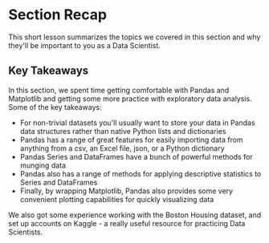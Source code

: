 
# Section Recap

This short lesson summarizes the topics we covered in this section and why they'll be important to you as a Data Scientist.


## Key Takeaways
In this section, we spent time getting comfortable with Pandas and Matplotlib and getting some more practice with exploratory data analysis. Some of the key takeaways:
* For non-trivial datasets you'll usually want to store your data in Pandas data structures rather than native Python lists and dictionaries 
* Pandas has a range of great features for easily importing data from anything from a csv, an Excel file, json, or a Python dictionary  
* Pandas Series and DataFrames have a bunch of powerful methods for munging data 
* Pandas also has a range of methods for applying descriptive statistics to Series and DataFrames 
* Finally, by wrapping Matplotlib, Pandas also provides some very convenient plotting capabilities for quickly visualizing data 

We also got some experience working with the Boston Housing dataset, and set up accounts on Kaggle - a really useful resource for practicing Data Scientists.
